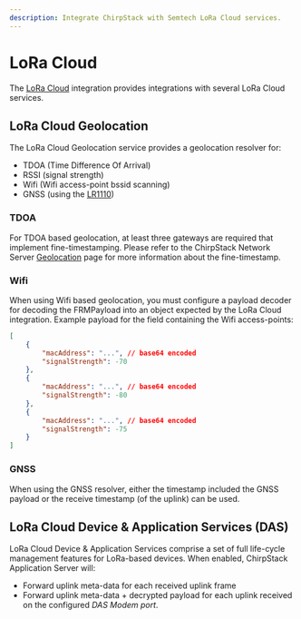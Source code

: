 ```yaml
---
description: Integrate ChirpStack with Semtech LoRa Cloud services.
---
```


# LoRa Cloud

The [LoRa Cloud](https://www.loracloud.com/) integration provides integrations
with several LoRa Cloud services.

## LoRa Cloud Geolocation

The LoRa Cloud Geolocation service provides a geolocation resolver for:

* TDOA (Time Difference Of Arrival)
* RSSI (signal strength)
* Wifi (Wifi access-point bssid scanning)
* GNSS (using the [LR1110](https://www.semtech.com/products/wireless-rf/lora-transceivers/lr1110))

### TDOA

For TDOA based geolocation, at least three gateways are required that
implement fine-timestamping. Please refer to the ChirpStack Network Server
[Geolocation](../../network-server/features/geolocation.md) page for more
information about the fine-timestamp.

### Wifi

When using Wifi based geolocation, you must configure a payload decoder for
decoding the FRMPayload into an object expected by the LoRa Cloud integration.
Example payload for the field containing the Wifi access-points:

```json
[
	{
		"macAddress": "...", // base64 encoded
		"signalStrength": -70
	},
	{
		"macAddress": "...", // base64 encoded
		"signalStrength": -80
	},
	{
		"macAddress": "...", // base64 encoded
		"signalStrength": -75
	}
]
```

### GNSS

When using the GNSS resolver, either the timestamp included the GNSS payload
or the receive timestamp (of the uplink) can be used.

## LoRa Cloud Device & Application Services (DAS)

LoRa Cloud Device & Application Services comprise a set of full life-cycle
management features for LoRa-based devices. When enabled, ChirpStack Application
Server will:

* Forward uplink meta-data for each received uplink frame
* Forward uplink meta-data + decrypted payload for each uplink received on the
  configured _DAS Modem port_.
